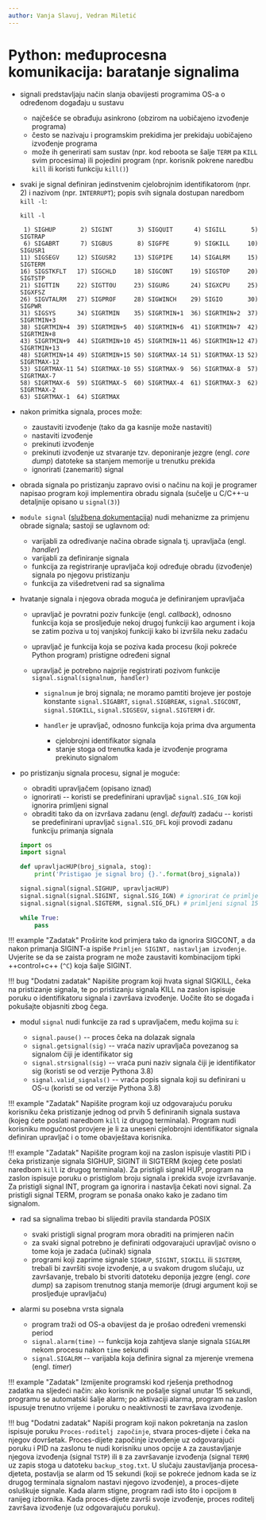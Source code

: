```yaml
---
author: Vanja Slavuj, Vedran Miletić
---
```


# Python: međuprocesna komunikacija: baratanje signalima

- signali predstavljaju način slanja obavijesti programima OS-a o određenom događaju u sustavu

    - najčešće se obrađuju asinkrono (obzirom na uobičajeno izvođenje programa)
    - često se nazivaju i programskim prekidima jer prekidaju uobičajeno izvođenje programa
    - može ih generirati sam sustav (npr. kod reboota se šalje `TERM` pa `KILL` svim procesima) ili pojedini program (npr. korisnik pokrene naredbu `kill` ili koristi funkciju `kill()`)

- svaki je signal definiran jedinstvenim cjelobrojnim identifikatorom (npr. 2) i nazivom (npr. `INTERRUPT`); popis svih signala dostupan naredbom `kill -l`:

    ``` shell
    kill -l
    ```

    ``` shell-session
     1) SIGHUP       2) SIGINT       3) SIGQUIT      4) SIGILL       5) SIGTRAP
     6) SIGABRT      7) SIGBUS       8) SIGFPE       9) SIGKILL     10) SIGUSR1
    11) SIGSEGV     12) SIGUSR2     13) SIGPIPE     14) SIGALRM     15) SIGTERM
    16) SIGSTKFLT   17) SIGCHLD     18) SIGCONT     19) SIGSTOP     20) SIGTSTP
    21) SIGTTIN     22) SIGTTOU     23) SIGURG      24) SIGXCPU     25) SIGXFSZ
    26) SIGVTALRM   27) SIGPROF     28) SIGWINCH    29) SIGIO       30) SIGPWR
    31) SIGSYS      34) SIGRTMIN    35) SIGRTMIN+1  36) SIGRTMIN+2  37) SIGRTMIN+3
    38) SIGRTMIN+4  39) SIGRTMIN+5  40) SIGRTMIN+6  41) SIGRTMIN+7  42) SIGRTMIN+8
    43) SIGRTMIN+9  44) SIGRTMIN+10 45) SIGRTMIN+11 46) SIGRTMIN+12 47) SIGRTMIN+13
    48) SIGRTMIN+14 49) SIGRTMIN+15 50) SIGRTMAX-14 51) SIGRTMAX-13 52) SIGRTMAX-12
    53) SIGRTMAX-11 54) SIGRTMAX-10 55) SIGRTMAX-9  56) SIGRTMAX-8  57) SIGRTMAX-7
    58) SIGRTMAX-6  59) SIGRTMAX-5  60) SIGRTMAX-4  61) SIGRTMAX-3  62) SIGRTMAX-2
    63) SIGRTMAX-1  64) SIGRTMAX
    ```

- nakon primitka signala, proces može:

    - zaustaviti izvođenje (tako da ga kasnije može nastaviti)
    - nastaviti izvođenje
    - prekinuti izvođenje
    - prekinuti izvođenje uz stvaranje tzv. deponiranje jezgre (engl. *core dump*) datoteke sa stanjem memorije u trenutku prekida
    - ignorirati (zanemariti) signal

- obrada signala po pristizanju zapravo ovisi o načinu na koji je programer napisao program koji implementira obradu signala (sučelje u C/C++-u detaljnije opisano u `signal(3)`)

- `module signal` ([službena dokumentacija](https://docs.python.org/3/library/signal.html)) nudi mehanizme za primjenu obrade signala; sastoji se uglavnom od:

    - varijabli za određivanje načina obrade signala tj. upravljača (engl. *handler*)
    - varijabli za definiranje signala
    - funkcija za registriranje upravljača koji određuje obradu (izvođenje) signala po njegovu pristizanju
    - funkcija za višedretveni rad sa signalima

- hvatanje signala i njegova obrada moguća je definiranjem upravljača

    - upravljač je povratni poziv funkcije (engl. *callback*), odnosno funkcija koja se prosljeđuje nekoj drugoj funkciji kao argument i koja se zatim poziva u toj vanjskoj funkciji kako bi izvršila neku zadaću
    - upravljač je funkcija koja se poziva kada procesu (koji pokreće Python program) pristigne određeni signal
    - upravljač je potrebno najprije registrirati pozivom funkcije `signal.signal(signalnum, handler)`

        - `signalnum` je broj signala; ne moramo pamtiti brojeve jer postoje konstante `signal.SIGABRT`, `signal.SIGBREAK`, `signal.SIGCONT`, `signal.SIGKILL`, `signal.SIGSEGV`, `signal.SIGTERM` i dr.
        - `handler` je upravljač, odnosno funkcija koja prima dva argumenta

            - cjelobrojni identifikator signala
            - stanje stoga od trenutka kada je izvođenje programa prekinuto signalom

- po pristizanju signala procesu, signal je moguće:

    - obraditi upravljačem (opisano iznad)
    - ignorirati -- koristi se predefinirani upravljač `signal.SIG_IGN` koji ignorira primljeni signal
    - obraditi tako da on izvršava zadanu (engl. *default*) zadaću -- koristi se predefinirani upravljač `signal.SIG_DFL` koji provodi zadanu funkciju primanja signala

    ``` python
    import os
    import signal

    def upravljacHUP(broj_signala, stog):
        print('Pristigao je signal broj {}.'.format(broj_signala))

    signal.signal(signal.SIGHUP, upravljacHUP)
    signal.signal(signal.SIGINT, signal.SIG_IGN) # ignorirat će primljeni signal 2, SIGINT
    signal.signal(signal.SIGTERM, signal.SIG_DFL) # primljeni signal 15, SIGTERM će izvesti zadanu operaciju

    while True:
        pass
    ```

!!! example "Zadatak"
    Proširite kod primjera tako da ignorira SIGCONT, a da nakon primanja SIGINT-a ispiše `Primljen SIGINT, nastavljam izvođenje`. Uvjerite se da se zaista program ne može zaustaviti kombinacijom tipki ++control+c++ (`^C`) koja šalje SIGINT.

!!! bug "Dodatni zadatak"
    Napišite program koji hvata signal SIGKILL, čeka na pristizanje signala, te po pristizanju signala KILL na zaslon ispisuje poruku o identifikatoru signala i završava izvođenje. Uočite što se događa i pokušajte objasniti zbog čega.

- modul `signal` nudi funkcije za rad s upravljačem, među kojima su i:

    - `signal.pause()` -- proces čeka na dolazak signala
    - `signal.getsignal(sig)` -- vraća naziv upravljača povezanog sa signalom čiji je identifikator sig
    - `signal.strsignal(sig)` -- vraća puni naziv signala čiji je identifikator sig (koristi se od verzije Pythona 3.8)
    - `signal.valid_signals()` -- vraća popis signala koji su definirani u OS-u (koristi se od verzije Pythona 3.8)

!!! example "Zadatak"
    Napišite program koji uz odgovarajuću poruku korisniku čeka pristizanje jednog od prvih 5 definiranih signala sustava (kojeg ćete poslati naredbom `kill` iz drugog terminala). Program nudi korisniku mogućnost provjere je li za uneseni cjelobrojni identifikator signala definiran upravljač i o tome obavještava korisnika.

!!! example "Zadatak"
    Napišite program koji na zaslon ispisuje vlastiti PID i čeka pristizanje signala SIGHUP, SIGINT ili SIGTERM (kojeg ćete poslati naredbom `kill` iz drugog terminala). Za pristigli signal HUP, program na zaslon ispisuje poruku o pristiglom broju signala i prekida svoje izvršavanje. Za pristigli signal INT, program ga ignorira i nastavlja čekati novi signal. Za pristigli signal TERM, program se ponaša onako kako je zadano tim signalom.

- rad sa signalima trebao bi slijediti pravila standarda POSIX

    - svaki pristigli signal program mora obraditi na primjeren način
    - za svaki signal potrebno je definirati odgovarajući upravljač ovisno o tome koja je zadaća (učinak) signala
    - programi koji zaprime signale `SIGHUP`, `SIGINT`, `SIGKILL` ili `SIGTERM`, trebali bi završiti svoje izvođenje, a u svakom drugom slučaju, uz završavanje, trebalo bi stvoriti datoteku deponija jezgre (engl. *core dump*) sa zapisom trenutnog stanja memorije (drugi argument koji se prosljeđuje upravljaču)

- alarmi su posebna vrsta signala

    - program traži od OS-a obavijest da je prošao određeni vremenski period
    - `signal.alarm(time)` -- funkcija koja zahtjeva slanje signala `SIGALRM` nekom procesu nakon `time` sekundi
    - `signal.SIGALRM` -- varijabla koja definira signal za mjerenje vremena (engl. *timer*)

!!! example "Zadatak"
    Izmijenite programski kod rješenja prethodnog zadatka na sljedeći način: ako korisnik ne pošalje signal unutar 15 sekundi, programu se automatski šalje alarm; po aktivaciji alarma, program na zaslon ispusuje trenutno vrijeme i poruku o neaktivnosti te završava izvođenje.

!!! bug "Dodatni zadatak"
    Napiši program koji nakon pokretanja na zaslon ispisuje poruku `Proces-roditelj započinje`, stvara proces-dijete i čeka na njegov dovršetak. Proces-dijete započinje izvođenje uz odgovarajući poruku i PID na zaslonu te nudi korisniku unos opcije `A` za zaustavljanje njegova izvođenja (signal `TSTP`) ili `B` za završavanje izvođenja (signal `TERM`) uz zapis stoga u datoteku `backup_stog.txt`. U slučaju zaustavljanja procesa-djeteta, postavlja se alarm od 15 sekundi (koji se pokreće jednom kada se iz drugog terminala signalom nastavi njegovo izvođenje), a proces-dijete osluškuje signale. Kada alarm stigne, program radi isto što i opcijom `B` ranijeg izbornika. Kada proces-dijete završi svoje izvođenje, proces roditelj završava izvođenje (uz odgovarajuću poruku).
